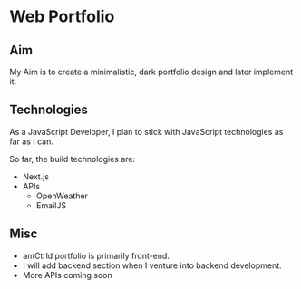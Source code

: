 # Web Portfolio

## Aim

My Aim is to create a minimalistic, dark portfolio design and later implement it.

## Technologies

As a JavaScript Developer, I plan to stick with JavaScript technologies as far as I can.

So far, the build technologies are:

- Next.js
- APIs
  - OpenWeather
  - EmailJS

## Misc

- amCtrld portfolio is primarily front-end.
- I will add backend section when I venture into backend development.
- More APIs coming soon
